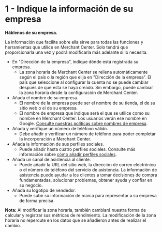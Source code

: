 # 1 - Indique la información de su empresa

**Háblenos de su empresa.**

La información que facilite sobre ella sirve para todas las funciones y herramientas que utilice en Merchant Center. Solo tendrá que proporcionarla una vez y podrá modificarla más adelante si lo necesita.

* En "Dirección de la empresa", indique dónde está registrada su empresa.
  * La zona horaria de Merchant Center se rellena automáticamente según el país o la región que elija en "Dirección de la empresa". El país que seleccione al configurar la cuenta no se puede cambiar después de que esta se haya creado. Sin embargo, puede cambiar la zona horaria desde la configuración de Merchant Center.
* Añada el nombre de su empresa.
  * El nombre de la empresa puede ser el nombre de su tienda, el de su sitio web o el de su empresa.
  * El nombre de empresa que indique será el que se utilice como su nombre en Merchant Center. Los usuarios verán ese nombre en Google. [Consulte nuestras políticas sobre nombres de empresa](https://support.google.com/merchants/answer/160556).
* Añada y verifique un número de teléfono válido.
  * Debe añadir y verificar un número de teléfono para poder completar la incorporación a Merchant Center.
* Añada la información de sus perfiles sociales.
  * Puede añadir hasta cuatro perfiles sociales. Consulte más información sobre [cómo añadir perfiles sociales](http://support.google.com/merchants/answer/13070155).
* Añada un canal de asistencia al cliente.
  * Puede añadir la URL del sitio web, la dirección de correo electrónico o el número de teléfono del servicio de asistencia. La información de asistencia puede ayudar a los clientes a tomar decisiones de compra fundamentadas, solucionar problemas, obtener ayuda y confiar en su negocio.
* Añada su logotipo de vendedor.
  * Puede subir su información de marca para representar a su empresa de forma precisa.

**Nota:** Al modificar la zona horaria, también cambiará nuestra forma de calcular y registrar sus métricas de rendimiento. La modificación de la zona horaria no repercute en los datos que se añadieron antes de realizar el cambio.
